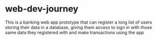 # web-dev-journey
This is a banking web app prototype that can register a long list of users storing their data in a database,
giving them access to sign in with those same data they registered with and make transactions using the app
